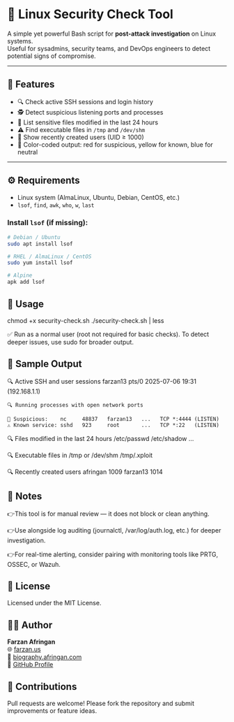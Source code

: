 # 🔐 Linux Security Check Tool

A simple yet powerful Bash script for **post-attack investigation** on Linux systems.  
Useful for sysadmins, security teams, and DevOps engineers to detect potential signs of compromise.

---

## 🚀 Features

- 🔍 Check active SSH sessions and login history
- 🕵️ Detect suspicious listening ports and processes
- 📂 List sensitive files modified in the last 24 hours
- ⚠️ Find executable files in `/tmp` and `/dev/shm`
- 👥 Show recently created users (UID ≥ 1000)
- 🎯 Color-coded output: red for suspicious, yellow for known, blue for neutral

---

## ⚙️ Requirements

- Linux system (AlmaLinux, Ubuntu, Debian, CentOS, etc.)
- `lsof`, `find`, `awk`, `who`, `w`, `last`

### Install `lsof` (if missing):

```bash
# Debian / Ubuntu
sudo apt install lsof

# RHEL / AlmaLinux / CentOS
sudo yum install lsof

# Alpine
apk add lsof
```

## 📄 Usage
chmod +x security-check.sh
./security-check.sh | less

✅ Run as a normal user (root not required for basic checks).
To detect deeper issues, use sudo for broader output.


## 🧪 Sample Output

🔍 Active SSH and user sessions
farzan13 pts/0        2025-07-06 19:31 (192.168.1.1)


```
🔍 Running processes with open network ports

🚨 Suspicious:    nc     48837   farzan13   ...   TCP *:4444 (LISTEN)
⚠️ Known service: sshd   923     root       ...   TCP *:22   (LISTEN)
```



🔍 Files modified in the last 24 hours
/etc/passwd
/etc/shadow
...

🔍 Executable files in /tmp or /dev/shm
/tmp/.xploit

🔍 Recently created users
afringan     1009
farzan13     1014


## 📌 Notes
👉This tool is for manual review — it does not block or clean anything.

👉Use alongside log auditing (journalctl, /var/log/auth.log, etc.) for deeper investigation.

👉For real-time alerting, consider pairing with monitoring tools like PRTG, OSSEC, or Wazuh.


## 📄 License
Licensed under the MIT License.

## 🙋‍♂️ Author

**Farzan Afringan**  
🌐 [farzan.us](https://farzan.us)  
📄 [biography.afringan.com](https://biography.afringan.com)  
🐙 [GitHub Profile](https://github.com/farzan-dev13)

## 🤝 Contributions

Pull requests are welcome!
Please fork the repository and submit improvements or feature ideas.



